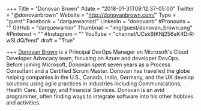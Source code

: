 +++
Title = "Donovan Brown"
#date = "2018-01-31T09:12:37-05:00"
Twitter = "@donovanbrown"
Website = "http://donovanbrown.com/"
Type = "guest"
Facebook = "darquewarrior/"
Linkedin = "donovanb"
#Pronouns = ""
GitHub = "darquewarrior"
Thumbnail = "img/guest/donovan_brown.png"
#Pinterest = ""
#Instagram = ""
YouTube = "channel/UCsk6tKNj256aK4DrR-wSLdQ/feed"
draft = "True"

+++
[Donovan Brown](https://www.linkedin.com/in/donovanb/) is a Principal DevOps Manager on Microsoft's Cloud Developer Advocacy team, focusing on Azure and developer DevOps. Before joining Microsoft, Donovan spent seven years as a Process Consultant and a Certified Scrum Master. Donovan has travelled the globe helping companies in the U.S., Canada, India, Germany, and the UK develop solutions using agile practices in industries including Communications, Health Care, Energy, and Financial Services. Donovan is an avid programmer, often finding ways to integrate software into his other hobbies and activities.
